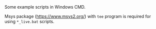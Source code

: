 Some example scripts in Windows CMD.

Msys package (https://www.msys2.org/) with `tee` program is required for using `*_live.bat` scripts.

